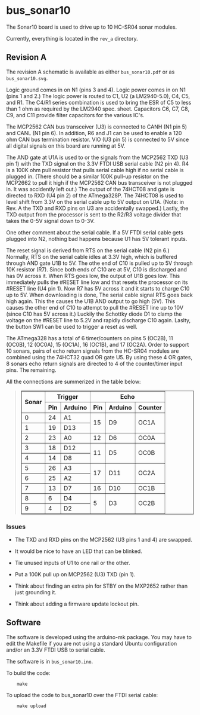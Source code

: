 # bus_sonar10

The Sonar10 board is used to drive up to 10 HC-SR04
sonar modules.

Currently, everything is located in the `rev_a` directory.

## Revision A

The revision A schematic is available as either
`bus_sonar10.pdf` or as `bus_sonar10.svg`.

Logic ground comes in on N1 (pins 3 and 4).  Logic
power comes in on N1 (pins 1 and 2.)  The logic power
is routed to C1, U2 (a LM2940-5.0), C4, C5, and R1.
The C4/R1 series combination is used to bring the
ESR of C5 to less than 1 ohm as required by the
LM2940 spec. sheet.  Capacitors C6, C7, C8, C9, and
C11 provide filter capacitors for the various IC's.

The MCP2562 CAN bus transceiver (U3) is connected to
CANH (N1 pin 5) and CANL (N1 pin 6).  In addition,
R6 and J1 can be used to enable a 120 ohm CAN bus
termination resistor.  VIO (U3 pin 5) is connected
to 5V since all digital signals on this board are
running at 5V.

The AND gate at U1A is used to or the signals from
the MCP2562 TXD (U3 pin 1) with the TXD signal on
the 3.3V FTDI USB serial cable (N2 pin 4).  R4 is
a 100K ohm pull resistor that pulls serial cable
high if no serial cable is plugged in.  (There should
be a similar 100K pull-up resistor on the MCP2662
to pull it high if the MCP2562 CAN bus transceiver
is not plugged in.  It was accidently left out.)
The output of the 74HCT08 and gate is directed to
RXD (U4 pin 2) of the ATmega328P.  The 74HCT08 is
used to level shift from 3.3V on the serial cable
up to 5V output on U1A.  (Note: in Rev. A the TXD
and RXD pins on U3 are accidentally swapped.)  Lastly,
the TXD output from the processor is sent to the R2/R3
voltage divider that takes the 0-5V signal down to 0-3V.

One other comment about the serial cable.  If a 5V FTDI
serial cable gets plugged into N2, nothing bad happens
because U1 has 5V tolerant inputs.

The reset signal is derived from RTS on the serial cable
(N2 pin 6.)  Normally, RTS on the serial cable idles
at 3.3V high, which is buffered through AND gate U1B
to 5V.  The othe end of C10 is pulled up to 5V through
10K resistor (R7).  Since both ends of C10 are at 5V,
C10 is discharged and has 0V across it.  When RTS goes
low, the output of U1B goes low.  This immediately pulls
the #RESET line low and that resets the processor on
its #RESET line (U4 pin 1).  Now R7 has 5V across it
and it starts to charge C10 up to 5V.  When downloading
is done, The serial cable signal RTS goes back high again.
This the causes the U1B AND output to go high (5V).
This causes the other end of C10 to attempt to pull
the #RESET line up to 10V (since C10 has 5V across it.)
Luckily the Schottky diode D1 to clamp the voltage
on the #RESET line to 5.2V and rapidly discharge C10
again.  Laslty, the button SW1 can be used to trigger
a reset as well.

The ATmega328 has a total of 6 timer/counters on pins
5 (OC2B), 11 (OC0B), 12 (OC0A), 15 (OC1A), 16 (OC1B),
and 17 (OC2A).  Order to support 10 sonars, pairs
of echo return signals from the HC-SR04 modules are
combined using the 74HCT32 quad OR gate U5.  By using
these 4 OR gates, 8 sonars echo return signals are
directed to 4 of the counter/timer input pins.  The
remaining. 

All the connections are summerized in the table below:
<BlockQuote>
  <Table Border="1">
    <TR>
      <TH RowSpan="2">Sonar</TH>
      <TH ColSpan="2">Trigger</TH>
      <TH ColSpan="3">Echo</TH>
    </TR><TR>
      <TH>Pin</TH>
      <TH>Arduino</TH>
      <TH>Pin</TH>
      <TH>Arduino</TH>
      <TH>Counter</TH>
    </TR><TR>
      <TD>0</TD>
      <TD>24</TD>
      <TD>A1</TD>
      <TD RowSpan="2">15</TD>
      <TD RowSpan="2">D9</TD>
      <TD RowSpan="2">OC1A</TD>
    </TR><TR>
      <TD>1</TD>
      <TD>19</TD>
      <TD>D13</TD>
    </TR><TR>
      <TD>2</TD>
      <TD>23</TD>
      <TD>A0</TD>
      <TD>12</TD>
      <TD>D6</TD>
      <TD>OC0A</TD>
    </TR><TR>
      <TD>3</TD>
      <TD>18</TD>
      <TD>D12</TD>
      <TD RowSpan="2">11</TD>
      <TD RowSpan="2">D5</TD>
      <TD RowSpan="2">OC0B</TD>
    </TR><TR>
      <TD>4</TD>
      <TD>14</TD>
      <TD>D8</TD>
    </TR><TR>
      <TD>5</TD>
      <TD>26</TD>
      <TD>A3</TD>
      <TD RowSpan="2">17</TD>
      <TD RowSpan="2">D11</TD>
      <TD RowSpan="2">OC2A</TD>
    </TR><TR>
      <TD>6</TD>
      <TD>25</TD>
      <TD>A2</TD>
    </TR><TR>
      <TD>7</TD>
      <TD>13</TD>
      <TD>D7</TD>
      <TD>16</TD>
      <TD>D10</TD>
      <TD>OC1B</TD>
    </TR><TR>
      <TD>8</TD>
      <TD>6</TD>
      <TD>D4</TD>
      <TD RowSpan="2">5</TD>
      <TD RowSpan="2">D3</TD>
      <TD RowSpan="2">OC2B</TD>
    </TR><TR>
      <TD>9</TD>
      <TD>4</TD>
      <TD>D2</TD>
    </TR>
  </Table>
</BlockQuote>

### Issues

* The TXD and RXD pins on the MCP2562 (U3 pins 1 and 4) are
  swapped.

* It would be nice to have an LED that can be blinked.

* Tie unused inputs of U1 to one rail or the other.

* Put a 100K pull up on MCP2562 (U3) TXD (pin 1).

* Think about finding an extra pin for STBY on the MXP2652
  rather than just grounding it.

* Think about adding a firmware update lockout pin.

## Software

The software is developed using the arduino-mk package.
You may have to edit the Makefile if you are not using
a standard Ubuntu configuration and/or an 3.3V FTDI USB
to serial cable.

The software is in `bus_sonar10.ino`.

To build the code:

        make

To upload the code to bus_sonar10 over the FTDI serial cable:

        make upload

